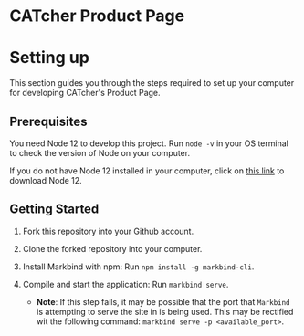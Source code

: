 # CATcher Product Page

# Setting up 
This section guides you through the steps required to set up your computer for developing CATcher's Product Page.

## Prerequisites
You need Node 12 to develop this project. 
Run `node -v` in your OS terminal to check the version of Node on your computer. 

If you do not have Node 12 installed in your computer, click on [this link](https://nodejs.org/en/blog/release/v12.20.0/) to download Node 12. 

## Getting Started
1. Fork this repository into your Github account.

2. Clone the forked repository into your computer.

3. Install Markbind with npm: Run `npm install -g markbind-cli`.

4. Compile and start the application: Run `markbind serve`.
    - **Note**: If this step fails, it may be possible that the port that `Markbind` is attempting to serve the site in is being used. This may be rectified wit the following command: `markbind serve -p <available_port>`.
